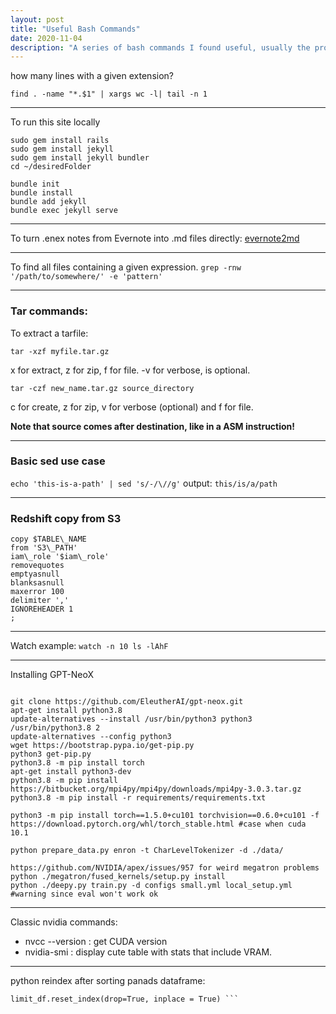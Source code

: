```yaml
---
layout: post
title: "Useful Bash Commands"
date: 2020-11-04
description: "A series of bash commands I found useful, usually the product of some minutes of research or tinkering."
---
```


how many lines with a given extension?

```find . -name "*.$1" | xargs wc -l| tail -n 1```

---

To run this site locally

```
sudo gem install rails
sudo gem install jekyll
sudo gem install jekyll bundler
cd ~/desiredFolder

bundle init
bundle install
bundle add jekyll
bundle exec jekyll serve
```

---

To turn .enex notes from Evernote into .md files directly: [evernote2md](https://github.com/wormi4ok/evernote2md)

---

To find all files containing a given expression. 
``` grep -rnw '/path/to/somewhere/' -e 'pattern' ```

---

### Tar commands:

To extract a tarfile:

``` tar -xzf myfile.tar.gz ```

x for extract, z for zip, f for file. -v for verbose, is optional.

``` tar -czf new_name.tar.gz source_directory ```

c for create, z for zip, v for verbose (optional) and f for file. 

**Note that source comes after destination, like in a ASM instruction!** 

---

### Basic sed use case

``` echo 'this-is-a-path' | sed 's/-/\//g' ```
output:
` this/is/a/path `

---

### Redshift copy from S3

``` 
copy $TABLE\_NAME
from 'S3\_PATH'
iam\_role '$iam\_role'
removequotes
emptyasnull
blanksasnull
maxerror 100
delimiter ','
IGNOREHEADER 1
; 
```

---

Watch example:
``` watch -n 10 ls -lAhF ```

---

Installing GPT-NeoX

```

git clone https://github.com/EleutherAI/gpt-neox.git
apt-get install python3.8
update-alternatives --install /usr/bin/python3 python3 /usr/bin/python3.8 2
update-alternatives --config python3
wget https://bootstrap.pypa.io/get-pip.py
python3 get-pip.py
python3.8 -m pip install torch
apt-get install python3-dev
python3.8 -m pip install https://bitbucket.org/mpi4py/mpi4py/downloads/mpi4py-3.0.3.tar.gz
python3.8 -m pip install -r requirements/requirements.txt

python3 -m pip install torch==1.5.0+cu101 torchvision==0.6.0+cu101 -f https://download.pytorch.org/whl/torch_stable.html #case when cuda 10.1

python prepare_data.py enron -t CharLevelTokenizer -d ./data/

https://github.com/NVIDIA/apex/issues/957 for weird megatron problems
python ./megatron/fused_kernels/setup.py install
python ./deepy.py train.py -d configs small.yml local_setup.yml #warning since eval won't work ok
```

---

Classic nvidia commands:

- nvcc --version : get CUDA version
- nvidia-smi : display cute table with stats that include VRAM.

---

python reindex after sorting panads dataframe:

```limit_df.sort_values(['case', 'limit'],inplace = True)
limit_df.reset_index(drop=True, inplace = True) ```
